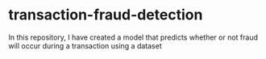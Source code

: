 # transaction-fraud-detection
In this repository, I have created a model that predicts whether or not fraud will occur during a transaction using a dataset
